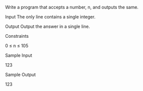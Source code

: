 Write a program that accepts a number, n, and outputs the same.

Input
The only line contains a single integer.

Output
Output the answer in a single line.

Constraints

0 ≤ n ≤ 105

Sample Input

123

Sample Output

123

